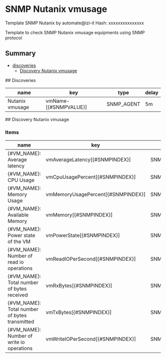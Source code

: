 # SNMP Nutanix vmusage
Template SNMP Nutanix by automate@izi-it
Hash: xxxxxxxxxxxxxxx

Template to check SNMP Nutanix vmusage equipments using SNMP protocol
## Summary
* [discoveries](#discoveries)
  * [Discovery Nutanix vmusage ](#discovery_nutanix_vmusage
)
<a name="discoveries" />
## Discoveries

| name | key | type | delay |
| ------------- |------------- |------------- |------------- |
| Nutanix vmusage | vmName-[{#SNMPVALUE}] | SNMP_AGENT | 5m |

<a name="discovery_nutanix_vmusage" />
## Discovery Nutanix vmusage

### Items

| name | key | type |
| ------------- |------------- |------------- |
| {#VM_NAME}: Average latency | vmAverageLatency[{#SNMPINDEX}] | SNMP_AGENT |
| {#VM_NAME}: CPU Usage | vmCpuUsagePercent[{#SNMPINDEX}] | SNMP_AGENT |
| {#VM_NAME}: Memory Usage | vmMemoryUsagePercent[{#SNMPINDEX}] | SNMP_AGENT |
| {#VM_NAME}: Available Memory | vmMemory[{#SNMPINDEX}] | SNMP_AGENT |
| {#VM_NAME}: Power state of the VM | vmPowerState[{#SNMPINDEX}] | SNMP_AGENT |
| {#VM_NAME}: Number of read io operations | vmReadIOPerSecond[{#SNMPINDEX}] | SNMP_AGENT |
| {#VM_NAME}: Total number of bytes received | vmRxBytes[{#SNMPINDEX}] | SNMP_AGENT |
| {#VM_NAME}: Total number of bytes transmitted | vmTxBytes[{#SNMPINDEX}] | SNMP_AGENT |
| {#VM_NAME}: Number of write io operations | vmWriteIOPerSecond[{#SNMPINDEX}] | SNMP_AGENT |
